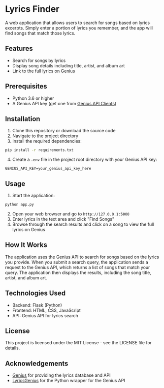 # Lyrics Finder

A web application that allows users to search for songs based on lyrics excerpts. Simply enter a portion of lyrics you remember, and the app will find songs that match those lyrics.

## Features

- Search for songs by lyrics
- Display song details including title, artist, and album art
- Link to the full lyrics on Genius

## Prerequisites

- Python 3.6 or higher
- A Genius API key (get one from [Genius API Clients](https://genius.com/api-clients))

## Installation

1. Clone this repository or download the source code
2. Navigate to the project directory
3. Install the required dependencies:

```bash
pip install -r requirements.txt
```

4. Create a `.env` file in the project root directory with your Genius API key:

```
GENIUS_API_KEY=your_genius_api_key_here
```

## Usage

1. Start the application:

```bash
python app.py
```

2. Open your web browser and go to `http://127.0.0.1:5000`
3. Enter lyrics in the text area and click "Find Songs"
4. Browse through the search results and click on a song to view the full lyrics on Genius

## How It Works

The application uses the Genius API to search for songs based on the lyrics you provide. When you submit a search query, the application sends a request to the Genius API, which returns a list of songs that match your query. The application then displays the results, including the song title, artist, and album art.

## Technologies Used

- Backend: Flask (Python)
- Frontend: HTML, CSS, JavaScript
- API: Genius API for lyrics search

## License

This project is licensed under the MIT License - see the LICENSE file for details.

## Acknowledgements

- [Genius](https://genius.com) for providing the lyrics database and API
- [LyricsGenius](https://github.com/johnwmillr/LyricsGenius) for the Python wrapper for the Genius API

